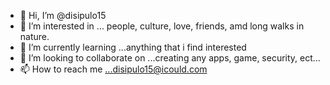 - 👋 Hi, I’m @disipulo15
- 👀 I’m interested in ... people, culture, love, friends, amd long walks in nature.
- 🌱 I’m currently learning ...anything that i find interested 
- 💞️ I’m looking to collaborate on ...creating any apps, game, security, ect...
- 📫 How to reach me ...disipulo15@icould.com

<!---
disipulo15/disipulo15 is a ✨ special ✨ repository because its `README.md` (this file) appears on your GitHub profile.
You can click the Preview link to take a look at your changes.
--->
